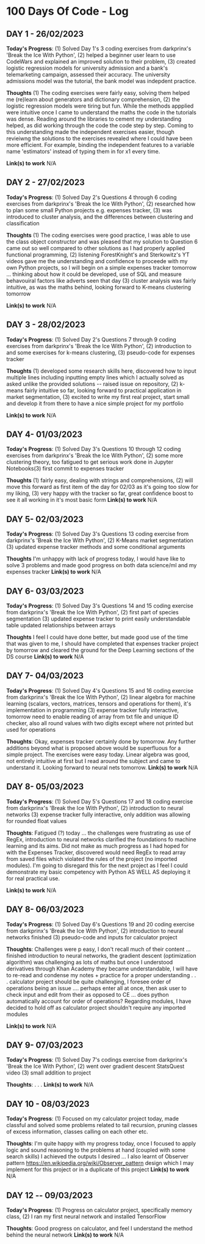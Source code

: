 # 100 Days Of Code - Log

## DAY 1 - 26/02/2023

**Today's Progress**: (1) Solved Day 1's 3 coding exercises from darkprinx's 'Break the Ice With Python', (2) helped a beginner user learn to use CodeWars and explained an improved solution to their problem, (3) created logistic regression models for university admission and a bank's telemarketing campaign, assessed their accuracy. The university admissions model was the tutorial, the bank model was indepdent practice.

**Thoughts** (1) The coding exercises were fairly easy, solving them helped me (re)learn about generators and dictionary comprehension, (2) the logistic regression models were tiring but fun. While the methods appplied were intuitive once I came to understand the maths the code in the tutorials was dense. Reading around the libraries to cement my understanding helped, as did working through the code the code step by step. Coming to this understanding made the independent exercises easier, though revieiwng the solutions to the exercises revealed where I could have been more efficient. For example, binding the independent features to a variable name 'estimators' instead of typing them in for x1 every time.

**Link(s) to work**
N/A

## DAY 2 - 27/02/2023

**Today's Progress**: (1) Solved Day 2's Questions 4 through 6 coding exercises from darkprinx's 'Break the Ice With Python', (2) researched how to plan some small Python projects e.g. expenses tracker, (3) was introduced to cluster analysis, and the differences between clustering and classification 

**Thoughts** (1) The coding exercises were good practice, I was able to use the class object constructor and was pleased that my solution to Question 6 came out so well compared to other solutions as I had properly applied functional programming, (2) listening ForestKnight's and Sterkowitz's YT videos gave me the understanding and confidence to proceede with my own Python projects, so I will begin on a simple expenses tracker tomorrow ... thinking about how it could be developed, use of SQL and measure behavouiral factors like adverts seen that day (3) cluster analysis was fairly intuitive, as was the maths behind, looking forward to K-means clustering tomorrow  

**Link(s) to work**
N/A

## DAY 3 - 28/02/2023

**Today's Progress**: (1) Solved Day 2's Questions 7 through 9 coding exercises from darkprinx's 'Break the Ice With Python', (2) introduction to and some exercises for k-means clustering, (3) pseudo-code for expenses tracker

**Thoughts** (1) developed some research skills here, discovered how to input multiple lines including inputting empty lines which I actually solved as asked unlike the provided solutions -- raised issue on repository, (2) k-means fairly intuitive so far, looking forward to practical application in market segmentation, (3) excited to write my first real project, start small and develop it from there to have a nice simple project for my portfolio  

**Link(s) to work**
N/A

## DAY 4- 01/03/2023

**Today's Progress**: (1) Solved Day 3's Questions 10 through 12 coding exercises from darkprinx's 'Break the Ice With Python', (2) some more clustering theory, too fatigued to get serious work done in Jupyter Notebooks(3) first commit to expenses tracker

**Thoughts** (1) fairly easy, dealing with strings and comprehensions, (2) will move this forward as first item of the day for 02/03 as it's going too slow for my liking, (3) very happy with the tracker so far, great confidence boost to see it all working in it's most basic form 
**Link(s) to work**
N/A

## DAY 5- 02/03/2023

**Today's Progress**: (1) Solved Day 3's Questions 13 coding exercise from darkprinx's 'Break the Ice With Python', (2) K-Means market segmentation (3) updated expense tracker methods and some conditional arguments

**Thoughts** I'm unhappy with lack of progress today, I would have like to solve 3 problems and made good progress on both data science/ml and my expenses tracker 
**Link(s) to work**
N/A

## DAY 6- 03/03/2023

**Today's Progress**: (1) Solved Day 3's Questions 14 and 15 coding exercise from darkprinx's 'Break the Ice With Python', (2) first part of species segmentation (3) updated expense tracker to print easily understandable table updated relationships between arrays

**Thoughts** I feel I could have done better, but made good use of the time that was given to me, I should have completed that expenses tracker project by tomorrow and cleared the ground for the Deep Learning sections of the DS course 
**Link(s) to work**
N/A

## DAY 7- 04/03/2023

**Today's Progress**: (1) Solved Day 4's Questions 15 and 16 coding exercise from darkprinx's 'Break the Ice With Python', (2) linear algebra for machine learning (scalars, vectors, matrices, tensors and operations for them), it's implementation in programming (3) expense tracker fully interactive, tomorrow need to enable reading of array from txt file and unique ID checker, also all round values with two digits except where not printed but used for operations

**Thoughts**: Okay, expenses tracker certainly done by tomorrow. Any further additions beyond what is proposed above would be superfluous for a simple project. The exercises were easy today. Linear algebra was good, not entirely intuitive at first but I read around the subject and came to understand it. Looking forward to neural nets tomorrow.
**Link(s) to work**
N/A

## DAY 8- 05/03/2023

**Today's Progress**: (1) Solved Day 5's Questions 17 and 18 coding exercise from darkprinx's 'Break the Ice With Python', (2) introduction to neural networks (3) expense tracker fully interactive, only addition was allowing for rounded float values

**Thoughts**: Fatigued (?) today ... the challenges were frustrating as use of RegEx, introduction to neural networks clarified the foundations fo machine learning and its aims. Did not make as much progress as I had hoped for with the Expenses Tracker, discovered would need RegEx to read array from saved files which violated the rules of the project (no imported modules). I'm going to disregard this for the next project as I feel I could demonstrate my basic competency with Python AS WELL AS deploying it for real practical use.

**Link(s) to work**
N/A

## DAY 8- 06/03/2023

**Today's Progress**: (1) Solved Day 6's Questions 19 and 20 coding exercise from darkprinx's 'Break the Ice With Python', (2) introduction to neural networks finished (3) pseudo-code and inputs for calculator project

**Thoughts**: Challenges were p easy, I don't recall much of their content ... finished introduction to neural networks, the gradient descent (optimization algorithm) was challenging as lots of maths but once I understood derivatives through Khan Academy they became understandable, I will have to re-read and condense my notes + practice for a proper understanding . . . calculator project should be quite challenging, I foresee order of operations being an issue .... perhaps enter all at once, then ask user to check input and edit from their as opposed to CE ... does python automatically account for order of operations? Regarding modules, I have decided to hold off as calculator project shouldn't require any imported modules

**Link(s) to work**
N/A

## DAY 9- 07/03/2023

**Today's Progress**: (1) Solved Day 7's codings exercise from darkprinx's 'Break the Ice With Python', (2) went over gradient descent StatsQuest video (3) small addition to project

**Thoughts**: . . .
**Link(s) to work**
N/A

## DAY 10 - 08/03/2023

**Today's Progress**: (1) Focused on my calculator project today, made classful and solved some problems related to tail recursion, pruning classes of excess information, classes calling on each other etc.

**Thoughts**: I'm quite happy with my progress today, once I focused to apply logic and sound reasoning to the problems at hand (coupled with some search skills) I achieved the outputs I desired ... I also learnt of Observer pattern https://en.wikipedia.org/wiki/Observer_pattern design which I may implement for this project or in a duplicate of this project
**Link(s) to work**
N/A

## DAY 12 -- 09/03/2023

**Today's Progress**: (1) Progress on calculator project, specifically memory class, (2) I ran my first neural network and installed TensorFlow

**Thoughts**: Good progress on calculator, and feel I understand the method behind the neural network 
**Link(s) to work**
N/A


